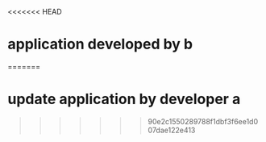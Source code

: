 <<<<<<< HEAD
# application developed by b
=======
# update application by developer a
>>>>>>> 90e2c1550289788f1dbf3f6ee1d007dae122e413
